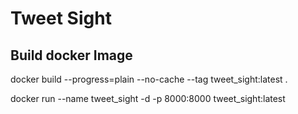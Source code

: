 # Tweet Sight

## Build docker Image

docker build --progress=plain --no-cache --tag tweet_sight:latest .

docker run --name tweet_sight -d -p 8000:8000 tweet_sight:latest
